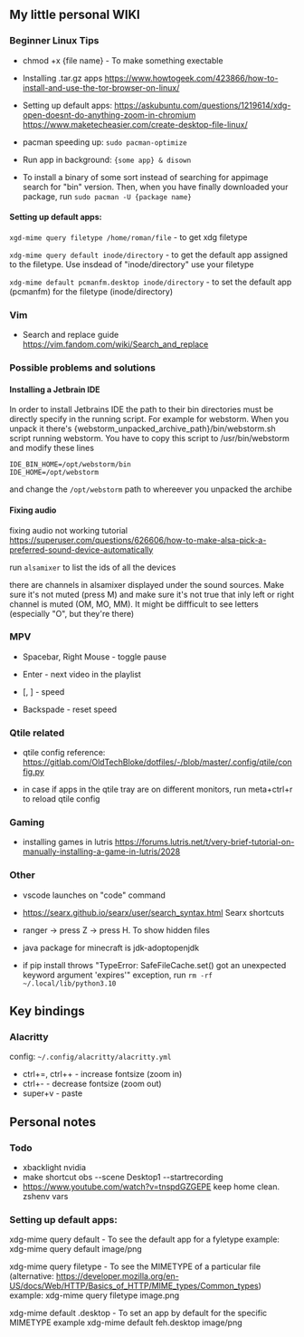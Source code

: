 ## My little personal WIKI

### Beginner Linux Tips

- chmod +x {file name} - To make something exectable

- Installing .tar.gz apps https://www.howtogeek.com/423866/how-to-install-and-use-the-tor-browser-on-linux/

- Setting up default apps: https://askubuntu.com/questions/1219614/xdg-open-doesnt-do-anything-zoom-in-chromium https://www.maketecheasier.com/create-desktop-file-linux/

- pacman speeding up: ``` sudo pacman-optimize ```

- Run app in background: ``` {some app} & disown ```

- To install a binary of some sort instead of searching for appimage search for "bin" version. Then, when you have finally downloaded your package, run ``` sudo pacman -U {package name} ```

#### Setting up default apps:

``` xgd-mime query filetype /home/roman/file ``` - to get xdg filetype

``` xdg-mime query default inode/directory ``` - to get the default app assigned to the filetype. Use insdead of "inode/directory" use your filetype

``` xdg-mime default pcmanfm.desktop inode/directory ``` - to set the default app (pcmanfm) for the filetype (inode/directory)


### Vim

- Search and replace guide https://vim.fandom.com/wiki/Search_and_replace


### Possible problems and solutions

#### Installing a Jetbrain IDE

In order to install Jetbrains IDE the path to their bin directories must be directly specify in the running script. For example for webstorm. When you unpack it there's {webstorm_unpacked_archive_path}/bin/webstorm.sh script running webstorm. You have to copy this script to /usr/bin/webstorm and modify these lines

```
IDE_BIN_HOME=/opt/webstorm/bin
IDE_HOME=/opt/webstorm
```

and change the ``` /opt/webstorm ``` path to whereever you unpacked the archibe

#### Fixing audio

fixing audio not working tutorial https://superuser.com/questions/626606/how-to-make-alsa-pick-a-preferred-sound-device-automatically

run ``` alsamixer ``` to list the ids of all the devices

there are channels in alsamixer displayed under the sound sources. Make sure it's not muted (press M) and make sure it's not true that inly left or right channel is muted (OM, MO, MM). It might be diffficult to see letters (especially "O", but they're there)

### MPV

- Spacebar, Right Mouse - toggle pause

- Enter - next video in the playlist

- [, ] - speed

- Backspade - reset speed


### Qtile related

- qtile config reference: https://gitlab.com/OldTechBloke/dotfiles/-/blob/master/.config/qtile/config.py

- in case if apps in the qtile tray are on different monitors, run meta+ctrl+r to reload qtile config


### Gaming

- installing games in lutris https://forums.lutris.net/t/very-brief-tutorial-on-manually-installing-a-game-in-lutris/2028


### Other

- vscode launches on "code" command

- https://searx.github.io/searx/user/search_syntax.html Searx shortcuts

- ranger -> press Z -> press H. To show hidden files

- java package for minecraft is jdk-adoptopenjdk

- if pip install throws "TypeError: SafeFileCache.set() got an unexpected keyword argument 'expires'" exception, run ``` rm -rf ~/.local/lib/python3.10 ```


## Key bindings

### Alacritty

config: ``` ~/.config/alacritty/alacritty.yml  ```
 - ctrl+=, ctrl++ - increase fontsize (zoom in)
 - ctrl+- - decrease fontsize (zoom out)
 - super+v - paste


## Personal notes

### Todo
 - xbacklight nvidia
 - make shortcut obs --scene Desktop1 --startrecording
 - https://www.youtube.com/watch?v=tnspdGZGEPE keep home clean. zshenv vars



### Setting up default apps:

xdg-mime query default <MIMETYPE> - To see the default app for a fyletype
	example: xdg-mime query default image/png

xdg-mime query filetype <file name> - To see the MIMETYPE  of a particular file (alternative: https://developer.mozilla.org/en-US/docs/Web/HTTP/Basics_of_HTTP/MIME_types/Common_types) 
	example: xdg-mime query filetype image.png

xdg-mime default <app>.desktop <MIMETYPE> - To set an app by default for the specific MIMETYPE
	example xdg-mime default feh.desktop image/png
